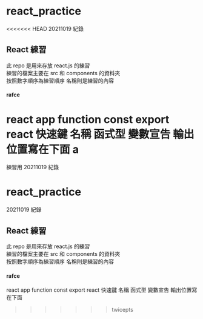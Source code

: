 # react_practice

<<<<<<< HEAD
20211019 紀錄

## React 練習

此 repo 是用來存放 react.js 的練習  
練習的檔案主要在 src 和 components 的資料夾  
按照數字順序為練習順序 名稱則是練習的內容

#### rafce

react app function const export
react 快速鍵 名稱 函式型 變數宣告 輸出位置寫在下面
a
=======
練習用
20211019 紀錄

# react_practice

20211019 紀錄

## React 練習

此 repo 是用來存放 react.js 的練習  
練習的檔案主要在 src 和 components 的資料夾  
按照數字順序為練習順序 名稱則是練習的內容

#### rafce

react app function const export
react 快速鍵 名稱 函式型 變數宣告 輸出位置寫在下面
>>>>>>> twicepts

